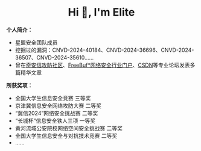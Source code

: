 <h1 align="center">Hi 👋, I'm Elite</h1>

**个人简介：**

- 星盟安全团队成员
- 挖掘过的漏洞：CNVD-2024-40184、CNVD-2024-36696、CNVD-2024-36507、CNVD-2024-35610……
- 曾在[奇安信攻防社区](https://forum.butian.net/people/20163)、[FreeBuf*网络安全行业门户](https://www.freebuf.com/author/FreeBuf_445771)、[CSDN](https://blog.csdn.net/Elite__zhb)等专业论坛发表多篇精华文章

**所获奖项：**

- 全国大学生信息安全竞赛 三等奖
- 京津冀信息安全网络攻防大赛 二等奖
- “冀信2024”网络安全挑战赛 二等奖
- “长城杯”信息安全铁人三项 一等奖
- 黄河流域公安院校网络空间安全挑战赛 二等奖
- 全国大学生信息安全与对抗技术竞赛 二等奖
- ……



 
